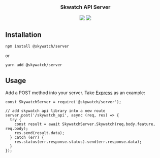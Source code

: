 <h3 align="center">
  Skwatch API Server
</h3>

<p align="center">
  <a href="https://www.npmjs.com/package/@skywatch/server"><img src="https://img.shields.io/npm/v/@skywatch/server?style=flat-square"></a>
  <a href="https://www.npmjs.com/package/@skywatch/server"><img src="https://img.shields.io/npm/dm/@skywatch/server?style=flat-square"></a>
</p>

## Installation

```
npm install @skywatch/server
```

or

```
yarn add @skywatch/server
```


## Usage

Add a POST method into your server. Take [Express](https://github.com/expressjs/express) as an example:

```
const SkywatchServer = require('@skywatch/server'); 
 
// add skywatch api library into a new route
server.post('/skywatch_api', async (req, res) => {
  try {
    const result = await SkywatchServer.Skywatch(req.body.feature, req.body);
    res.send(result.data);
  } catch (err) {
    res.status(err.response.status).send(err.response.data);
  }
});
```
